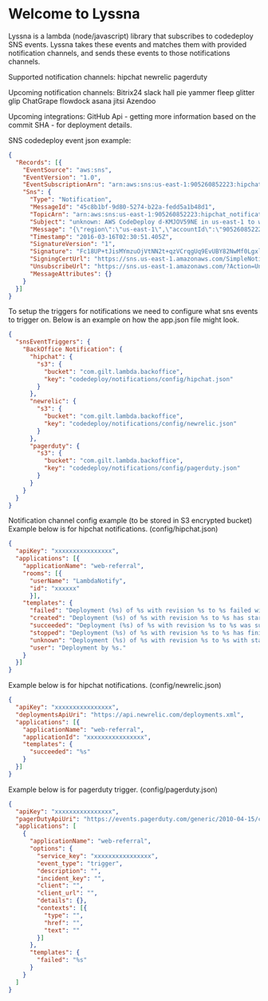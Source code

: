 Welcome to Lyssna
=================

Lyssna is a lambda (node/javascript) library that subscribes to codedeploy SNS events.
Lyssna takes these events and matches them with provided notification channels, and sends these events to those notifications channels.

Supported notification channels:
hipchat
newrelic
pagerduty

Upcoming notification channels:
Bitrix24
slack
hall
pie
yammer
fleep
glitter
glip
ChatGrape
flowdock
asana
jitsi
Azendoo

Upcoming integrations:
GitHub Api - getting more information based on the commit SHA - for deployment details.

SNS codedeploy event json example:
```json
{
  "Records": [{
    "EventSource": "aws:sns",
    "EventVersion": "1.0",
    "EventSubscriptionArn": "arn:aws:sns:us-east-1:905260852223:hipchat_notification:49343f9b-237f-4ff5-9e3f-0da23ffde19e",
    "Sns": {
      "Type": "Notification",
      "MessageId": "45c8b1bf-9d80-5274-b22a-fedd5a1b48d1",
      "TopicArn": "arn:aws:sns:us-east-1:905260852223:hipchat_notification",
      "Subject": "unknown: AWS CodeDeploy d-KMJOV59NE in us-east-1 to web-referral",
      "Message": "{\"region\":\"us-east-1\",\"accountId\":\"905260852223\",\"eventTriggerName\":\"BackOffice Notification\",\"applicationName\":\"web-referral\",\"deploymentId\":\"d-KMJOV59NE\",\"deploymentGroupName\":\"production\",\"createTime\":\"Wed Mar 16 02:30:50 UTC 2016\",\"completeTime\":null,\"status\":\"unknown\"}",
      "Timestamp": "2016-03-16T02:30:51.405Z",
      "SignatureVersion": "1",
      "Signature": "Fc18UP+tJisMYmzuOjVtNN2t+qzVCrqgUq9EvUBY82NwMf0LgxlSp8FM9uxFQRnlJaahxDykUyPYPNHPmLcox5A13fiudw7miKYlKRaaKobmdPQoY+lVKvm6hBpq0CKUG64YUQgHeXDuk1mUqE0L+hxj9rqJc6yZdRL96KpNLnMX3VRKw8+WELgycjJsywbaSjFqdDm2cXv76Ngwq+blYkAP5uneIzVkCHvNMsqA0iRug3yTxonV+Soz9p5b+OzJw75SaYgJqWLaGneeYqck6Vun88etssdNpbaVV0iCR600JA+lhyP7py6ON9+Z5IUtnsESB0+YJ8L59Ycvn78B9A==",
      "SigningCertUrl": "https://sns.us-east-1.amazonaws.com/SimpleNotificationService-bb750dd426d95ee9390147a5624348ee.pem",
      "UnsubscribeUrl": "https://sns.us-east-1.amazonaws.com/?Action=Unsubscribe&SubscriptionArn=arn:aws:sns:us-east-1:905260852223:hipchat_notification:49343f9b-237f-4ff5-9e3f-0da23ffde19e",
      "MessageAttributes": {}
    }
  }]
}
```

To setup the triggers for notifications we need to configure what sns events to trigger on.
Below is an example on how the app.json file might look.
```json
{
  "snsEventTriggers": {
    "BackOffice Notification": {
      "hipchat": {
        "s3": {
          "bucket": "com.gilt.lambda.backoffice",
          "key": "codedeploy/notifications/config/hipchat.json"
        }
      },
      "newrelic": {
        "s3": {
          "bucket": "com.gilt.lambda.backoffice",
          "key": "codedeploy/notifications/config/newrelic.json"
        }
      },
      "pagerduty": {
        "s3": {
          "bucket": "com.gilt.lambda.backoffice",
          "key": "codedeploy/notifications/config/pagerduty.json"
        }
      }
    }
  }
}
```

Notification channel config example (to be stored in S3 encrypted bucket)
Example below is for hipchat notifications. (config/hipchat.json)
```json
{
  "apiKey": "xxxxxxxxxxxxxxxx",
  "applications": [{
    "applicationName": "web-referral",
    "rooms": [{
      "userName": "LambdaNotify",
      "id": "xxxxxx"
      }],
    "templates": {
      "failed": "Deployment (%s) of %s with revision %s to %s failed with error message \"%s\".",
      "created": "Deployment (%s) of %s with revision %s to %s has started.",
      "succeeded": "Deployment (%s) of %s with revision %s to %s was successful.",
      "stopped": "Deployment (%s) of %s with revision %s to %s has finished.",
      "unknown": "Deployment (%s) of %s with revision %s to %s with status %s.",
      "user": "Deployment by %s."
    }
  }]
}
```
Example below is for hipchat notifications. (config/newrelic.json)
```json
{
  "apiKey": "xxxxxxxxxxxxxxxx",
  "deploymentsApiUri": "https://api.newrelic.com/deployments.xml",
  "applications": [{
    "applicationName": "web-referral",
    "applicationId": "xxxxxxxxxxxxxxxx",
    "templates": {
      "succeeded": "%s"
    }
  }]
}
```
Example below is for pagerduty trigger. (config/pagerduty.json)
```json
{
  "apiKey": "xxxxxxxxxxxxxxxx",
  "pagerDutyApiUri": "https://events.pagerduty.com/generic/2010-04-15/create_event.json",
  "applications": [
    {
      "applicationName": "web-referral",
      "options": {
        "service_key": "xxxxxxxxxxxxxxxx",
        "event_type": "trigger",
        "description": "",
        "incident_key": "",
        "client": "",
        "client_url": "",
        "details": {},
        "contexts": [{
          "type": "",
          "href": "",
          "text": ""
        }]
      },
      "templates": {
        "failed": "%s"
      }
    }
  ]
}
```